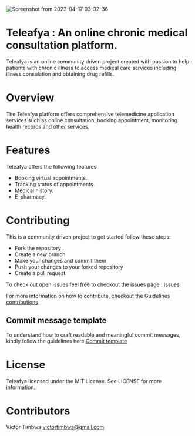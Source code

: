 ![Screenshot from 2023-04-17 03-32-36](https://res.cloudinary.com/difjkimdu/image/upload/v1728634616/banner_qrm6aj.png)

# Teleafya : An online chronic medical consultation platform.

Teleafya is an online community driven project created with passion to help patients with chronic illness to access medical care services including illness consulation and obtaining drug refills.

# Overview

The Teleafya platform offers comprehensive telemedicine application services such as online consultation, booking appointment, monitoring health records and other services.

# Features

Teleafya offers the following features

- Booking virtual appointments.
- Tracking status of appointments.
- Medical history.
- E-pharmacy.

# Contributing

This is a community driven project to get started follow these steps:

- Fork the repository
- Create a new branch
- Make your changes and commit them
- Push your changes to your forked repository
- Create a pull request

To check out open issues feel free to checkout the issues page : [Issues](https://github.com/Victortimbwa/teleafya/issues)

For more information on how to contribute, checkout the Guidelines [contributions]()

## Commit message template

To understand how to craft readable and meaningful commit messages, kindly follow the guidelines here [Commit template](https://github.com/Victortimbwa/teleafya/blob/main/.github/.git_commit_template)

# License

Teleafya licensed under the MIT License. See LICENSE for more information.

# Contributors

Victor Timbwa <victortimbwa@gmail.com>
